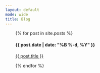 ```yaml
---
layout: default
mode: wide
title: Blog
---
```

<div style="padding: 0 2rem">
{% for post in site.posts %}
  <h4>{{ post.date | date: "%B %-d, %Y" }}</h4>
  <p><a href="{{ post.url }}">{{ post.title }}</a></p>
{% endfor %}
</div>
<br><br><br><br><br><br><br><br>